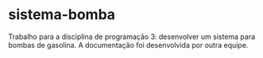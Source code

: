 # sistema-bomba
Trabalho para a disciplina de programação 3: desenvolver um sistema para bombas de gasolina. A documentação foi desenvolvida por outra equipe.
